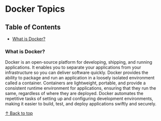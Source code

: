 # Docker Topics

## Table of Contents
- [What is Docker?](#what-is-docker)

### What is Docker?

Docker is an open-source platform for developing, shipping, and running applications. It enables you to separate your applications from your infrastructure so you can deliver software quickly. Docker provides the ability to package and run an application in a loosely isolated environment called a container. Containers are lightweight, portable, and provide a consistent runtime environment for applications, ensuring that they run the same, regardless of where they are deployed. Docker automates the repetitive tasks of setting up and configuring development environments, making it easier to build, test, and deploy applications swiftly and securely.

[↑ Back to top](#docker-topics)


